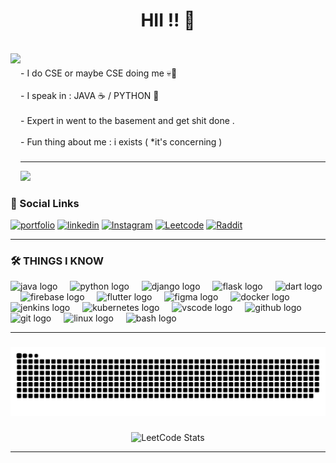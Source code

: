 
<h1 align="center">HII !! 🦊</h1>

<br clear="both">

<img align="left" height="200" src="https://i.pinimg.com/564x/b8/8f/0b/b88f0bc75c7f89a978e97d8ba53462b7.jpg"  />

###

<p align="left">- I do CSE or maybe CSE doing me 💀🌸<br><br>- I speak in : JAVA ☕ / PYTHON 🐍 <br><br>- Expert in went to the basement and get shit done .<br><br>- Fun thing about me : i exists ( *it's concerning )
</p>

###
<hr>


![](https://komarev.com/ghpvc/?username=PINAK-CORE&label=PROFILE+VIEWS&color=ff69b4&style=for-the-badge)





### 🔗 Social Links

[![portfolio](https://img.shields.io/badge/my_portfolio-000?style=for-the-badge&logo=ko-fi&logoColor=white)](https://portfolio-site-navy-tau.vercel.app/)
[![linkedin](https://img.shields.io/badge/linkedin-000000?style=for-the-badge&logo=linkedin&logoColor=white)](https://www.linkedin.com/in/pinak-tilavat-32517a305/)
[![Instagram](https://img.shields.io/badge/Instagram-000000?style=for-the-badge&logo=Instagram&logoColor=white)]()
[![Leetcode](https://img.shields.io/badge/Leetcode-000?style=for-the-badge&logo=Leetcode&logoColor=white)](https://leetcode.com/u/PINAK-TILAVAT/)
[![Raddit](https://img.shields.io/badge/Reddit-000000?style=for-the-badge&logo=Reddit&logoColor=white)](https://www.reddit.com/user/Tyler_Durden_Live/)

<hr>
  
### 🛠 THINGS I KNOW 

<div align="left">
  <img src="https://skillicons.dev/icons?i=java" height="40" alt="java logo"  />
  <img width="12" />
  <img src="https://skillicons.dev/icons?i=py" height="40" alt="python logo"  />
  <img width="12" />
  <img src="https://skillicons.dev/icons?i=django" height="40" alt="django logo"  />
  <img width="12" />
  <img src="https://skillicons.dev/icons?i=flask" height="40" alt="flask logo"  />
  <img width="12" />
  <img src="https://skillicons.dev/icons?i=dart" height="40" alt="dart logo"  />
  <img width="12" />
  <img src="https://skillicons.dev/icons?i=firebase" height="40" alt="firebase logo"  />
  <img width="12" />
  <img src="https://skillicons.dev/icons?i=flutter" height="40" alt="flutter logo"  />
  <img width="12" />
  <img src="https://skillicons.dev/icons?i=figma" height="40" alt="figma logo"  />
  <img width="12" />
  <img src="https://skillicons.dev/icons?i=docker" height="40" alt="docker logo"  />
  <img width="12" />
  <img src="https://skillicons.dev/icons?i=jenkins" height="40" alt="jenkins logo"  />
  <img width="12" />
  <img src="https://skillicons.dev/icons?i=kubernetes" height="40" alt="kubernetes logo"  />
  <img width="12" />
  <img src="https://skillicons.dev/icons?i=vscode" height="40" alt="vscode logo"  />
  <img width="12" />
  <img src="https://skillicons.dev/icons?i=github" height="40" alt="github logo"  />
  <img width="12" />
  <img src="https://skillicons.dev/icons?i=git" height="40" alt="git logo"  />
  <img width="12" />
  <img src="https://skillicons.dev/icons?i=linux" height="40" alt="linux logo"  />
  <img width="12" />
  <img src="https://skillicons.dev/icons?i=bash" height="40" alt="bash logo"  />
</div>

<hr>

###

<div align="center">
<img src="https://raw.githubusercontent.com/PINAK-CORE/PINAK-CORE/output/snake.svg" alt="Snake animation" />
</div>


###
<div align="center">
  
![LeetCode Stats](https://leetcard.jacoblin.cool/PINAK-TILAVAT?theme=dark&font=PT%20Sans%20Caption&ext=heatmap)
</div>
<hr>








